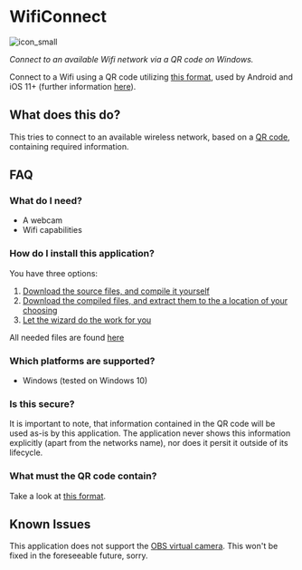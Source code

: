 # WifiConnect

![icon_small](https://github.com/Smonman/WifiConnect/assets/36928284/39ff8c41-5772-45c1-b064-06ba450e0662)

_Connect to an available Wifi network via a QR code on Windows._

Connect to a Wifi using a QR code
utilizing [this format](https://en.wikipedia.org/wiki/QR_code#Joining_a_Wi%E2%80%91Fi_network), used by Android and iOS
11+ (further
information [here](https://github.com/zxing/zxing/wiki/Barcode-Contents#wi-fi-network-config-android-ios-11)).

## What does this do?

This tries to connect to an available wireless network, based on a [QR code](https://en.wikipedia.org/wiki/QR_code),
containing required information.

## FAQ

### What do I need?

- A webcam
- Wifi capabilities

### How do I install this application?

You have three options:

1. [Download the source files, and compile it yourself](https://github.com/Smonman/WifiConnect/archive/refs/tags/v1.0.0.zip)
2. [Download the compiled files, and extract them to the a location of your choosing](https://github.com/Smonman/WifiConnect/releases/latest/download/WifiConnect_v1.0.0.zip)
3. [Let the wizard do the work for you](https://github.com/Smonman/WifiConnect/releases/latest/download/WifiConnectInstaller.msi)

All needed files are found [here](https://github.com/Smonman/WifiConnect/releases)

### Which platforms are supported?

- Windows (tested on Windows 10)

### Is this secure?

It is important to note, that information contained in the QR code will be used as-is by this application. The
application never shows this information explicitly (apart from the networks name), nor does it persit it outside of its
lifecycle.

### What must the QR code contain?

Take a look at [this format](https://en.wikipedia.org/wiki/QR_code#Joining_a_Wi%E2%80%91Fi_network).

## Known Issues

This application does not support the [OBS virtual camera](https://obsproject.com/kb/virtual-camera-guide). This won't be fixed in the foreseeable future, sorry.
